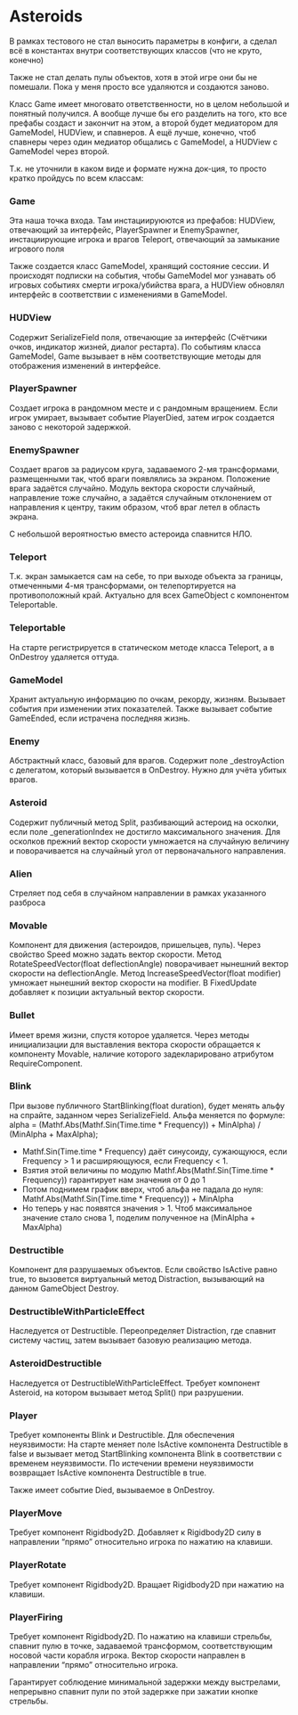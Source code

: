 # Asteroids

В рамках тестового не стал выносить параметры в конфиги, а сделал всё в константах внутри соответствующих классов (что не круто, конечно)

Также не стал делать пулы объектов, хотя в этой игре они бы не помешали. Пока у меня просто все удаляются и создаются заново.

Класс Game имеет многовато ответственности, но в целом небольшой и понятный получился. А вообще лучше бы его разделить на того, кто все префабы создаст и закончит на этом, а второй будет медиатором для GameModel, HUDView, и спавнеров. А ещё лучше, конечно, чтоб спавнеры через один медиатор общались с GameModel, а HUDView с GameModel через второй.

Т.к. не уточнили в каком виде и формате нужна док-ция, то просто кратко пройдусь по всем классам:
### Game
Эта наша точка входа. Там инстациируюются из префабов:
HUDView, отвечающий за интерфейс, 
PlayerSpawner и EnemySpawner, инстациирующие игрока и врагов
Teleport, отвечающий за замыкание игрового поля

Также создается класс GameModel, хранящий состояние сессии. И происходят подписки на события, чтобы GameModel мог узнавать об игровых событиях смерти игрока/убийства врага, а HUDView обновлял интерфейс в соответствии с изменениями в GameModel.

### HUDView
Содержит SerializeField поля, отвечающие за интерфейс (Счётчики очков, индикатор жизней, диалог рестарта). По событиям класса GameModel, Game вызывает в нём соответствующие методы для отображения изменений в интерфейсе.

### PlayerSpawner
Создает игрока в рандомном месте и с рандомным вращением. Если игрок умирает, вызывает событие PlayerDied, затем игрок создается заново с некоторой задержкой.

### EnemySpawner
Создает врагов за радиусом круга, задаваемого 2-мя трансформами, размещенными так, чтоб враги появлялись за экраном.
Положение врага задаётся случайно. Модуль вектора скорости случайный, направление тоже случайно, а задаётся случайным отклонением от направления к центру, таким образом, чтоб враг летел в область экрана.

С небольшой вероятностью вместо астероида спавнится НЛО.

### Teleport
Т.к. экран замыкается сам на себе, то при выходе объекта за границы, отмеченными 4-мя трансформами, он телепортируется на противоположный край. 
Актуально для всех GameObject с компонентом Teleportable.

### Teleportable
На старте регистрируется в статическом методе класса Teleport, а в OnDestroy удаляется оттуда.

### GameModel
Хранит актуальную информацию по очкам, рекорду, жизням. Вызывает события при изменении этих показателей. Также вызывает событие GameEnded, если истрачена последняя жизнь.

### Enemy
Абстрактный класс, базовый для врагов. Содержит поле _destroyAction с делегатом, который вызывается в OnDestroy. Нужно для учёта убитых врагов.

### Asteroid
Содержит публичный метод Split, разбивающий астероид на осколки, если поле _generationIndex не достигло максимального значения. 
Для осколков прежний вектор скорости умножается на случайную величину и поворачивается на случайный угол от первоначального направления.

### Alien
Стреляет под себя в случайном направлении в рамках указанного разброса

### Movable
Компонент для движения (астероидов, пришельцев, пуль).
Через свойство Speed можно задать вектор скорости.
Метод RotateSpeedVector(float deflectionAngle) поворачивает нынешний вектор скорости на deflectionAngle.
Метод IncreaseSpeedVector(float modifier) умножает нынешний вектор скорости на modifier.
В FixedUpdate добавляет к позиции актуальный вектор скорости.

### Bullet
Имеет время жизни, спустя которое удаляется. Через методы инициализации для выставления вектора скорости обращается к компоненту Movable, наличие которого  задекларировано атрибутом RequireComponent.

### Blink
При вызове публичного StartBlinking(float duration), будет менять альфу на спрайте, заданном через SerializeField.
Альфа меняется по формуле:
alpha = (Mathf.Abs(Mathf.Sin(Time.time * Frequency)) + MinAlpha) / (MinAlpha + MaxAlpha);

- Mathf.Sin(Time.time * Frequency) даёт синусоиду, сужающуюся, если Frequency > 1 и расширяющуюся, если Frequency < 1.
- Взятия этой величины по модулю Mathf.Abs(Mathf.Sin(Time.time * Frequency)) гарантирует нам значения от 0 до 1 
- Потом поднимем график вверх, чтоб альфа не падала до нуля: Mathf.Abs(Mathf.Sin(Time.time * Frequency)) + MinAlpha
- Но теперь у нас появятся значения > 1. Чтоб максимальное значение стало снова 1, поделим полученное на (MinAlpha + MaxAlpha)

### Destructible
Компонент для разрушаемых объектов. 
Если свойство IsActive равно true, то вызовется виртуальный метод Distraction, вызывающий на данном GameObject Destroy.

### DestructibleWithParticleEffect
Наследуется от Destructible. Переопределяет Distraction, где спавнит систему частиц, затем вызывает базовую реализацию метода.

### AsteroidDestructible
Наследуется от DestructibleWithParticleEffect. Требует компонент Asteroid, на котором вызывает метод Split() при разрушении.

### Player
Требует компоненты Blink и Destructible.
Для обеспечения неуязвимости:
На старте меняет поле IsActive компонента Destructible в false и вызывает метод StartBlinking компонента Blink в соответствии с временем неуязвимости.
По истечении времени неуязвимости возвращает IsActive компонента Destructible в true.

Также имеет событие Died, вызываемое в OnDestroy.

### PlayerMove
Требует компонент Rigidbody2D.
Добавляет к Rigidbody2D силу в направлении “прямо” относительно игрока по нажатию на клавиши.

### PlayerRotate
Требует компонент Rigidbody2D.
Вращает Rigidbody2D при нажатию на клавиши.

### PlayerFiring
Требует компонент Rigidbody2D.
По нажатию на клавиши стрельбы, спавнит пулю в точке, задаваемой трансформом, соответствующим носовой части корабля игрока.
Вектор скорости направлен в направлении “прямо” относительно игрока.

Гарантирует соблюдение минимальной задержки между выстрелами, непрерывно спавнит пули по этой задержке при зажатии кнопке стрельбы.
